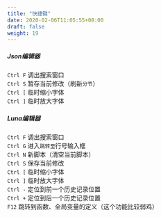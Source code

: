 ```yaml
---
title: "快捷键"
date: 2020-02-06T11:05:55+08:00
draft: false
weight: 19
---
```


##### Json编辑器

`Ctrl F` 调出搜索窗口  
`Ctrl S` 暂存当前修改（刷新`分节`）  
`Ctrl [` 临时缩小字体  
`Ctrl ]` 临时放大字体  

##### Luna编辑器

`Ctrl F` 调出搜索窗口  
`Ctrl G` 进入`跳转至`行号输入框  
`Ctrl N` 新脚本（清空当前脚本）  
`Ctrl S` 保存当前修改  
`Ctrl [` 临时缩小字体  
`Ctrl ]` 临时放大字体  
`Ctrl -` 定位到前一个历史记录位置  
`Ctrl +` 定位到后一个历史记录位置  
`F12`    跳转到函数、全局变量的定义（这个功能比较弱鸡）  
